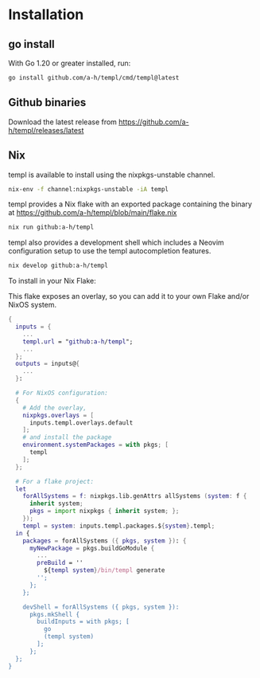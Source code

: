 # Installation

## go install

With Go 1.20 or greater installed, run:

```sh
go install github.com/a-h/templ/cmd/templ@latest
```

## Github binaries

Download the latest release from https://github.com/a-h/templ/releases/latest

## Nix

templ is available to install using the nixpkgs-unstable channel.

```sh
nix-env -f channel:nixpkgs-unstable -iA templ
```

templ provides a Nix flake with an exported package containing the binary at https://github.com/a-h/templ/blob/main/flake.nix

```sh
nix run github:a-h/templ
```

templ also provides a development shell which includes a Neovim configuration setup to use the templ autocompletion features.

```sh
nix develop github:a-h/templ
```

To install in your Nix Flake:

This flake exposes an overlay, so you can add it to your own Flake and/or NixOS system.

```nix
{
  inputs = {
    ...
    templ.url = "github:a-h/templ";
    ...
  };
  outputs = inputs@{
    ...
  }:

  # For NixOS configuration:
  {
    # Add the overlay,
    nixpkgs.overlays = [
      inputs.templ.overlays.default
    ];
    # and install the package
    environment.systemPackages = with pkgs; [
      templ
    ];
  };

  # For a flake project:
  let
    forAllSystems = f: nixpkgs.lib.genAttrs allSystems (system: f {
      inherit system;
      pkgs = import nixpkgs { inherit system; };
    });
    templ = system: inputs.templ.packages.${system}.templ;
  in {
    packages = forAllSystems ({ pkgs, system }): {
      myNewPackage = pkgs.buildGoModule {
        ...
        preBuild = ''
          ${templ system}/bin/templ generate
        '';
      };
    };

    devShell = forAllSystems ({ pkgs, system }):
      pkgs.mkShell {
        buildInputs = with pkgs; [
          go
          (templ system)
        ];
      };
  };
}
```
